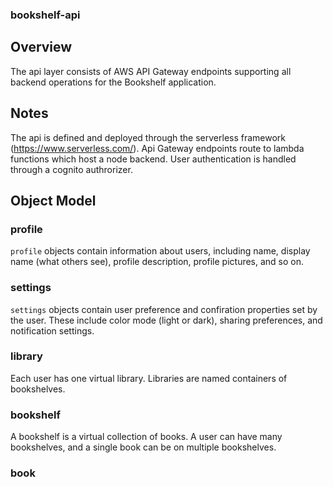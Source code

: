 ### bookshelf-api

## Overview
The api layer consists of AWS API Gateway endpoints supporting all backend operations for the Bookshelf application.
## Notes
The api is defined and deployed through the serverless framework (https://www.serverless.com/).  Api Gateway endpoints route to lambda functions which host a node backend.  User authentication is handled through a cognito authrorizer.

## Object Model

### profile
`profile` objects contain information about users, including name, display name (what others see), profile description, profile pictures, and so on.  

### settings
`settings` objects contain user preference and confiration properties set by the user.  These include color mode (light or dark), sharing preferences, and notification settings.

### library
Each user has one virtual library.  Libraries are named containers of bookshelves.  

### bookshelf
A bookshelf is a virtual collection of books.  A user can have many bookshelves, and a single book can be on multiple bookshelves.

### book